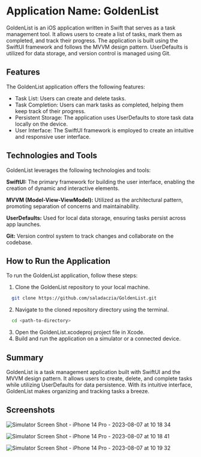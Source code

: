 
# Application Name: GoldenList

GoldenList is an iOS application written in Swift that serves as a task management tool. It allows users to create a list of tasks, mark them as completed, and track their progress. The application is built using the SwiftUI framework and follows the MVVM design pattern. UserDefaults is utilized for data storage, and version control is managed using Git.


## Features
The GoldenList application offers the following features:

- Task List: Users can create and delete tasks.
- Task Completion: Users can mark tasks as completed, helping them keep track of their progress.
- Persistent Storage: The application uses UserDefaults to store task data locally on the device.
- User Interface: The SwiftUI framework is employed to create an intuitive and responsive user interface.

## Technologies and Tools

GoldenList leverages the following technologies and tools:

**SwiftUI:** The primary framework for building the user interface, enabling the creation of dynamic and interactive elements.

**MVVM (Model-View-ViewModel):** Utilized as the architectural pattern, promoting separation of concerns and maintainability.

**UserDefaults:** Used for local data storage, ensuring tasks persist across app launches.

**Git:** Version control system to track changes and collaborate on the codebase.


## How to Run the Application

To run the GoldenList application, follow these steps:


1. Clone the GoldenList repository to your local machine.

```bash
  git clone https://github.com/saladaczia/GoldenList.git
```

2. Navigate to the cloned repository directory using the terminal.

```bash
  cd <path-to-directory>

```

3. Open the GoldenList.xcodeproj project file in Xcode.
5. Build and run the application on a simulator or a connected device.



## Summary

GoldenList is a task management application built with SwiftUI and the MVVM design pattern. It allows users to create, delete, and complete tasks while utilizing UserDefaults for data persistence. With its intuitive interface, GoldenList makes organizing and tracking tasks a breeze.

## Screenshots

![Simulator Screen Shot - iPhone 14 Pro - 2023-08-07 at 10 18 34](https://github.com/saladaczia/GoldenList/assets/75745541/ae4ad88c-cb3a-4cce-9040-2870f60bedc1)

![Simulator Screen Shot - iPhone 14 Pro - 2023-08-07 at 10 18 41](https://github.com/saladaczia/GoldenList/assets/75745541/19524ee1-d1c0-4664-adbe-dc036fb4139e)

![Simulator Screen Shot - iPhone 14 Pro - 2023-08-07 at 10 19 32](https://github.com/saladaczia/GoldenList/assets/75745541/021c3af0-5426-45f3-81fe-734c0aebb07b)


